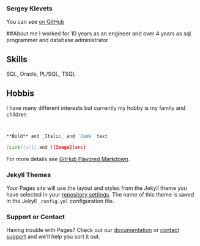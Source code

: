 ### Sergey Klevets

You can see [on GitHub](https://github.com/Avksv/Avksv.github.io/edit/master/README.md) 

##About me
I worked for 10 years as an engineer and over 4 years as sql programmer and database administrator

## Skills
SQL,  Oracle, PL/SQL, TSQL

## Hobbis
I have many different interests but currently my hobby is my family and children

```markdown


**Bold** and _Italic_ and `Code` text

[Link](url) and ![Image](src)
```

For more details see [GitHub Flavored Markdown](https://guides.github.com/features/mastering-markdown/).

### Jekyll Themes

Your Pages site will use the layout and styles from the Jekyll theme you have selected in your [repository settings](https://github.com/Avksv/Avksv.github.io/settings). The name of this theme is saved in the Jekyll `_config.yml` configuration file.

### Support or Contact

Having trouble with Pages? Check out our [documentation](https://help.github.com/categories/github-pages-basics/) or [contact support](https://github.com/contact) and we’ll help you sort it out.
